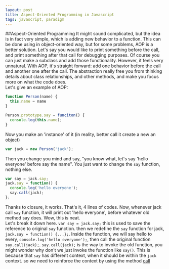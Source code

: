 ```yaml
---
layout: post
title: Aspect-Oriented Programming in Javascript
tags: javascript, paradigm
---
```

##Aspect-Oriented Programming
It might sound complicated, but the idea is in fact very simple, which is adding new behavior to a function. This can be done using in object-oriented way, but for some problems, AOP is a better solution. Let's say you would like to print something before the call, and print something after that call for debugging purposes. Of course you can just make a subclass and add those functionality. However, it feels very unnatural. With AOP, it's straight forward: add one behavior before the call and another one after the call. The abstraction really free you from thinking details about class relationships, and other methods, and make you focus more on what the code does.<br>
  Let's give an example of AOP:

```javascript
function Person(name) { 
  this.name = name
}

Person.prototype.say = funciton() {
  console.log(this.name);
}
```

<!--break-->

Now you make an 'instance' of it (in reality, better call it create a new an object)

```js
var jack = new Person('jack');
```

Then you change you mind and say, "you know what, let's say 'hello everyone' before say the name". You just want to change the `say` function, nothing else.

```js
var say = jack.say;
jack.say = function() {
  console.log('hello everyone');
  say.call(jack);
};
```

Thanks to closure, it works. That's it, 4 lines of codes. Now, whenever jack call `say` function, it will print out 'hello everyone', before whatever old method say does. Wow, this is neat. <br>
Let's break it down here. `var say = jack.say;` this is used to save the reference to original `say` function. then we redefine the `say` function for jack, `jack.say = function() {...};`. Inside the function, we will say hello to every, `console.log('hello everyone');`, then call the original function `say.call(jack);`. `say.call(jack);` is the way to invoke the old function, you might wonder why don't we just invoke the function like `say()`. This is because that `say` has different context, when it should be within the `jack` context. so we need to reinforce the context by using the method [call](https://developer.mozilla.org/en-US/docs/Web/JavaScript/Reference/Global_Objects/Function/call)

